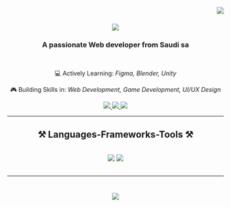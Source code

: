<img align="right" src="https://visitor-badge.laobi.icu/badge?page_id=RaghadIbrahem.RaghadIbrahem" />

<h1 align="center">
    <img src="https://readme-typing-svg.herokuapp.com/?font=Righteous&size=35&center=true&vCenter=true&width=500&height=70&duration=4000&lines=Hi+There!+👋;+I'm+Raghad!;" />
</h1>

<h3 align="center">A passionate Web developer from Saudi sa</h3>
<br/>
<div align="center">
 
 💻 Actively Learning: *Figma, Blender, Unity*
 
 🎮 Building Skills in: *Web Development, Game Development, UI/UX Design*

 </div>
 
<div align="center"> 
  <a href="mailto:Raghad.p1421@gmail.com">
    <img src="https://img.shields.io/badge/Gmail-333333?style=for-the-badge&logo=gmail&logoColor=red" />
  </a>
  <a href="https://linkedin.com/in/raghad-aljohani-5446ab219" target="_blank">
    <img src="https://img.shields.io/badge/LinkedIn-0077B5?style=for-the-badge&logo=linkedin&logoColor=white" target="_blank" />
  </a>
  <a href="https://RaghadIbrahem.github.io" target="_blank">
     <img src="https://img.shields.io/badge/Portfolio-FF5722?style=for-the-badge&logo=todoist&logoColor=white" target="_blank" /> 
  </a>
</div>

 <hr/>
 
<h2 align="center">⚒️ Languages-Frameworks-Tools ⚒️</h2>
<br/>
<div align="center">
    <img src="https://skillicons.dev/icons?i=bootstrap,html,css,vscode,github,figma,git,unity,blender" />
    <img src="https://skillicons.dev/icons?i=nodejs,python,javascript,typescript,java,mysql,flask" /><br>
</div>

<br/>
<hr/>

<h1 align="center">
    <img src="https://readme-typing-svg.herokuapp.com/?font=Righteous&size=35&center=true&vCenter=true&width=500&height=70&duration=4000&lines=Thank+You+for+Visiting+💕🌷;"   
 />
</h1>

<br/>
